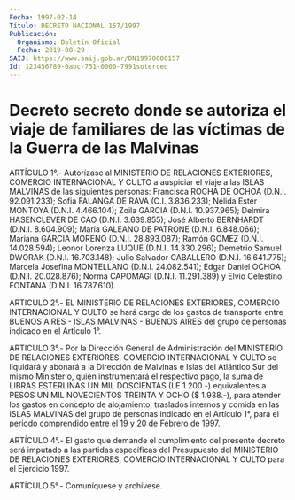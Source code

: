 ```yaml
---
Fecha: 1997-02-14
Título: DECRETO NACIONAL 157/1997
Publicación:
  Organismo: Boletín Oficial
  Fecha: 2019-08-29
SAIJ: https://www.saij.gob.ar/DN19970000157
Id: 123456789-0abc-751-0000-7991soterced
---
```

# Decreto secreto donde se autoriza el viaje de familiares de las víctimas de la Guerra de las Malvinas

<a id="1"></a>
ARTÍCULO 1°.- Autorízase al MINISTERIO DE RELACIONES EXTERIORES, COMERCIO INTERNACIONAL Y CULTO a auspiciar el viaje a las ISLAS MALVINAS de las siguientes personas: Francisca ROCHA DE OCHOA (D.N.I. 92.091.233); Sofia FALANGA DE RAVA (C.I. 3.836.233); Nélida Ester MONTOYA (D.N.I. 4.466.104); Zoila GARCIA (D.N.I. 10.937.965); Delmira HASENCLEVER DE CAO (D.N.I. 3.639.855); José Alberto BERNHARDT (D.N.I. 8.604.909); María GALEANO DE PATRONE (D.N.I. 6.848.066); Mariana GARCIA MORENO (D.N.I. 28.893.087); Ramón GOMEZ (D.N.I. 14.028.594); Leonor Lorenza LUQUE (D.N.I. 14.330.296); Demetrio Samuel DWORAK (D.N.I. 16.703.148); Julio Salvador CABALLERO (D.N.I. 16.641.775); Marcela Josefina MONTELLANO (D.N.I. 24.082.541); Edgar Daniel OCHOA (D.N.I. 20.028.876); Norma CAPOMAGI (D.N.I. 11.291.389) y Elvio Celestino FONTANA (D.N.I. 16.787.610).

<a id="2"></a>
ARTICULO 2°.- EL MINISTERIO DE RELACIONES EXTERIORES, COMERCIO INTERNACIONAL Y CULTO se hará cargo de los gastos de transporte entre BUENOS AIRES - ISLAS MALVINAS - BUENOS AIRES del grupo de personas indicado en el Artículo 1°.

<a id="3"></a>
ARTICULO 3°.- Por la Dirección General de Administración del MINISTERIO DE RELACIONES EXTERIORES, COMERCIO INTERNACIONAL Y CULTO se liquidará y abonará a la Dirección de Malvinas e Islas del Atlántico Sur del mismo Ministerio, quien instrumentará el respectivo pago, la suma de LIBRAS ESTERLINAS UN MIL DOSCIENTAS (LE 1.200.-) equivalentes a PESOS UN MIL NOVECIENTOS TREINTA Y OCHO ($ 1.938.-), para atender los gastos en concepto de alojamiento, traslados internos y comida en las ISLAS MALVINAS del grupo de personas indicado en el Artículo 1°, para el periodo comprendido entre el 19 y 20 de Febrero de 1997.

<a id="4"></a>
ARTÍCULO 4°.- El gasto que demande el cumplimiento del presente decreto será imputado a las partidas específicas del Presupuesto del MINISTERIO DE RELACIONES EXTERIORES, COMERCIO INTERNACIONAL Y CULTO para el Ejercicio 1997.

<a id="5"></a>
ARTÍCULO 5°.- Comuníquese y archívese.